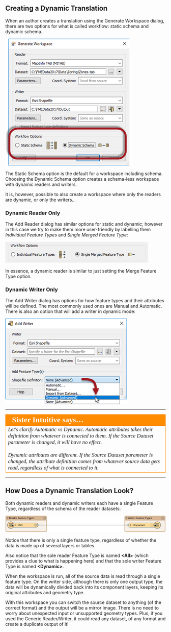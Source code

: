 ## Creating a Dynamic Translation ##

When an author creates a translation using the Generate Workspace dialog, there are two options for what is called workflow: static schema and dynamic schema.

![](./Images/Img3.037.CreateDynamicWorkspace.png)

The Static Schema option is the default for a workspace including schema. Choosing the Dynamic Schema option creates a schema-less workspace with dynamic readers and writers.

It is, however, possible to also create a workspace where only the readers are dynamic, or only the writers...

### Dynamic Reader Only ###
The Add Reader dialog has similar options for static and dynamic; however in this case we try to make them more user-friendly by labelling them *Individual Feature Types* and *Single Merged Feature Type*:

![](./Images/Img3.038.AddDynamicReader.png)

In essence, a dynamic reader is similar to just setting the Merge Feature Type option.

### Dynamic Writer Only ###
The Add Writer dialog has options for how feature types and their attributes will be defined. The most commonly used ones are Manual and Automatic. There is also an option that will add a writer in dynamic mode:

![](./Images/Img3.039.AddDynamicWriter.png)

---

<table style="border-spacing: 0px">
<tr>
<td style="vertical-align:middle;background-color:darkorange;border: 2px solid darkorange">
<i class="fa fa-quote-left fa-lg fa-pull-left fa-fw" style="color:white;padding-right: 12px;vertical-align:text-top"></i>
<span style="color:white;font-size:x-large;font-weight: bold;font-family:serif">Sister Intuitive says…</span>
</td>
</tr>

<tr>
<td style="border: 1px solid darkorange">
<span style="font-family:serif; font-style:italic; font-size:larger">
Let's clarify Automatic vs Dynamic. Automatic attributes takes their definition from whatever is connected to them. If the Source Dataset parameter is changed, it will have no effect. 
<br><br>Dynamic attributes are different. If the Source Dataset parameter is changed, the attribute definition comes from whatever source data gets read, regardless of what is connected to it. 
</span>
</td>
</tr>
</table>

---

## How Does a Dynamic Translation Look? ##

Both dynamic readers and dynamic writers each have a single Feature Type, regardless of the schema of the reader datasets:

![](./Images/Img3.040.BasicDynamicWorkspace.png)

Notice that there is only a single feature type, regardless of whether the data is made up of several layers or tables.

Also notice that the sole reader Feature Type is named **&lt;All&gt;** (which provides a clue to what is happening here) and that the sole writer Feature Type is named **&lt;Dynamic&gt;**.

When the workspace is run, all of the source data is read through a single feature type. On the writer side, although there is only one output type, the data will be dynamically divided back into its component layers, keeping its original attributes and geometry type.

With this workspace you can switch the source dataset to anything (of the correct format) and the output will be a mirror image. There is no need to worry about unexpected input or unsupported geometry types. Plus, if you used the Generic Reader/Writer, it could read any dataset, of any format and create a duplicate output of it!